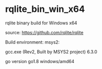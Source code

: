 # rqlite_bin_win_x64
rqlite binary build for Windows x64

source: https://github.com/rqlite/rqlite

Build environment:
msys2:

gcc.exe (Rev2, Built by MSYS2 project) 6.3.0

go version go1.8 windows/amd64
